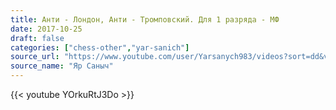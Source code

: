 ```yaml
---
title: Анти - Лондон, Анти - Тромповский. Для 1 разряда - МФ
date: 2017-10-25
draft: false
categories: ["chess-other","yar-sanich"]
source_url: "https://www.youtube.com/user/Yarsanych983/videos?sort=dd&view=0&flow=grid"
source_name: "Яр Саныч"
---
```


<!--more-->
<div class="row">
  <div class="col-12">
    {{< youtube YOrkuRtJ3Do >}}
  </div>
</div>
